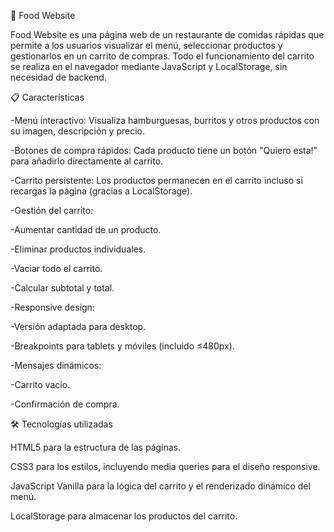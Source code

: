 🍔 Food Website

Food Website es una página web de un restaurante de comidas rápidas que permite a los usuarios visualizar el menú, seleccionar productos y gestionarlos en un carrito de compras.
Todo el funcionamiento del carrito se realiza en el navegador mediante JavaScript y LocalStorage, sin necesidad de backend.

📋 Características

-Menú interactivo: Visualiza hamburguesas, burritos y otros productos con su imagen, descripción y precio.

-Botones de compra rápidos: Cada producto tiene un botón "Quiero esta!" para añadirlo directamente al carrito.

-Carrito persistente: Los productos permanecen en el carrito incluso si recargas la página (gracias a LocalStorage).

-Gestión del carrito:

  -Aumentar cantidad de un producto.

  -Eliminar productos individuales.

  -Vaciar todo el carrito.

  -Calcular subtotal y total.

-Responsive design:

  -Versión adaptada para desktop.

  -Breakpoints para tablets y móviles (incluido ≤480px).

-Mensajes dinámicos:

  -Carrito vacío.

  -Confirmación de compra.

🛠️ Tecnologías utilizadas

HTML5 para la estructura de las páginas.

CSS3 para los estilos, incluyendo media queries para el diseño responsive.

JavaScript Vanilla para la lógica del carrito y el renderizado dinámico del menú.

LocalStorage para almacenar los productos del carrito.
